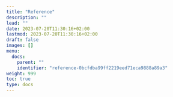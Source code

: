 ```yaml
---
title: "Reference"
description: ""
lead: ""
date: 2023-07-20T11:30:16+02:00
lastmod: 2023-07-20T11:30:16+02:00
draft: false
images: []
menu:
  docs:
    parent: ""
    identifier: "reference-0bcfdba99ff2219eed71eca9888a89a3"
weight: 999
toc: true
type: docs
---
```

